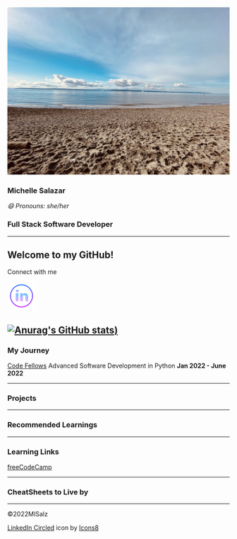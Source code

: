 
<img src="img/4DA3D361-F30B-45FC-B0D5-1ECDD26D395F_1_105_c.jpeg" alt="beach" style="width:100%; height: 50%">

### Michelle Salazar 
*😄 Pronouns: she/her*
### Full Stack Software Developer
---
## Welcome to my GitHub!

Connect with me 

<a href="https://www.linkedin.com/in/michellesalazar010" ><img src="img/icons8-linkedin-circled-64.png"></a>

[![Anurag's GitHub stats](https://github-readme-stats.vercel.app/api?username=MISalz&show_icons=true&theme=dracula))](https://github.com/anuraghazra/github-readme-stats)
---
### My Journey


[Code Fellows](https://www.codefellows.org/) Advanced Software Development in Python **Jan 2022 - June 2022**

---
### Projects

---
### Recommended Learnings

---
### Learning Links
[freeCodeCamp](https://www.freecodecamp.org/news)

---
### CheatSheets to Live by

---
&copy;2022MISalz

<a target="_blank" href="https://icons8.com/icon/IXUU4h36YfmO/linkedin-circled">LinkedIn Circled</a> icon by <a target="_blank" href="https://icons8.com">Icons8</a>


<!--
**MISalz/MISalz** is a ✨ _special_ ✨ repository because its `README.md` (this file) appears on your GitHub profile.

Here are some ideas to get you started:

- 🔭 I’m currently working on ...
- 🌱 I’m currently learning ...
- 👯 I’m looking to collaborate on ...
- 🤔 I’m looking for help with ...
- 💬 Ask me about ...
- 📫 How to reach me: ...
- 😄 Pronouns: ...
- ⚡ Fun fact: ...
-->

